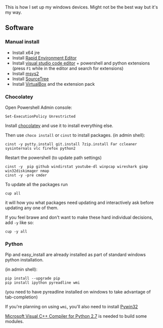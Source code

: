 This is how I set up my windows devices.
Might not be the best way but it's my way.

## Software
### Manual install

* Install x64 jre
* Install [Rapid Environment Editor](http://www.rapidee.com/en/download)
* Install [visual studio code editor](https://code.visualstudio.com/updates) + powershell and python extensions (press `F1` while in the editor and search for extensions)
* Install [msys2](https://msys2.github.io/)
* Install [SourceTree](https://www.sourcetreeapp.com/download)
* Install [VirtualBox](https://www.virtualbox.org/wiki/Downloads) and the extension pack

### Chocolatey 

Open Powershell Admin console:

```
Set-ExecutionPolicy Unrestricted
```

Install [chocolatey](https://chocolatey.org/) and use it to install everything else.

Then use ```choco install``` or ```cinst``` to install packages.
(in admin shell):

```
cinst -y putty.install git.install 7zip.install Far ccleaner sysinternals vlc firefox python2
```
Restart the powershell (to update path settings)
```
cinst -y  pip github windirstat youtube-dl winpcap wireshark gimp win32diskimager nmap
cinst -y -pre cmder
```

To update all the packages run 

```
cup all
```
it will how you what packages need updating and interactively ask before updating any one of them.

If you feel brawe and don't want to make these hard individual decisions, add `-y` like so:
```
cup -y all
```

### Python
Pip and easy_install are already installed as part of standard windows python installation.

(in admin shell):
```
pip install --upgrade pip
pip install ipython pyreadline wmi
```
(you need to have pyreadline installed on windows to take advantage of tab-completion)

If you're planning on using `wmi`, you'll also need to install [Pywin32](http://sourceforge.net/projects/pywin32/files/pywin32/Build%20219/pywin32-219.win-amd64-py2.7.exe/download)

[Microsoft Visual C++ Compiler for Python 2.7](http://aka.ms/vcpython27) is needed to build some modules.

